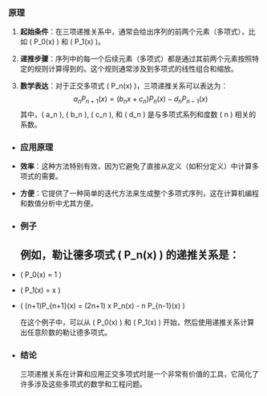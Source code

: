 ### 原理
1. **起始条件**：在三项递推关系中，通常会给出序列的前两个元素（多项式），比如 \( P_0(x) \) 和 \( P_1(x) \)。

2. **递推步骤**：序列中的每一个后续元素（多项式）都是通过其前两个元素按照特定的规则计算得到的。这个规则通常涉及到多项式的线性组合和缩放。

3. **数学表达**：对于正交多项式 \( P_n(x) \)，三项递推关系可以表达为：
 $$ a_n P_{n+1}(x) = (b_n x + c_n) P_n(x) - d_n P_{n-1}(x) $$
 其中，\( a_n \), \( b_n \), \( c_n \), 和 \( d_n \) 是与多项式系列和度数 \( n \) 相关的系数。
- ### 应用原理
- **效率**：这种方法特别有效，因为它避免了直接从定义（如积分定义）中计算多项式的需要。
- **方便**：它提供了一种简单的迭代方法来生成整个多项式序列，这在计算机编程和数值分析中尤其方便。
- ### 例子
  例如，勒让德多项式 \( P_n(x) \) 的递推关系是：
	-
- \( P_0(x) = 1 \)
- \( P_1(x) = x \)
- \( (n+1)P_{n+1}(x) = (2n+1) x P_n(x) - n P_{n-1}(x) \)
  
  在这个例子中，可以从 \( P_0(x) \) 和 \( P_1(x) \) 开始，然后使用递推关系计算出任意阶数的勒让德多项式。
- ### 结论
  三项递推关系在计算和应用正交多项式时是一个非常有价值的工具，它简化了许多涉及这些多项式的数学和工程问题。